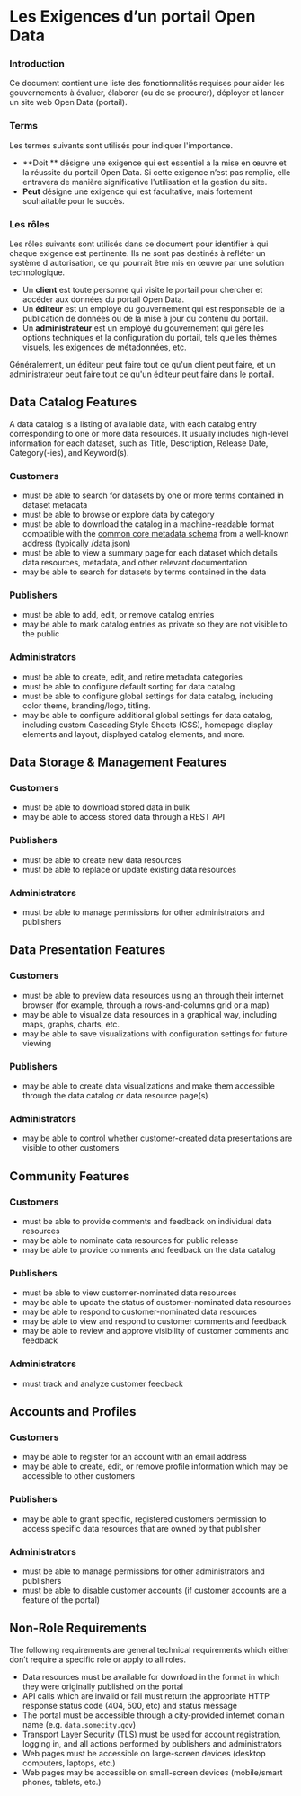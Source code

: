 # Les Exigences d’un portail Open Data

### Introduction
Ce document contient une liste des fonctionnalités requises pour aider les gouvernements à évaluer, élaborer (ou de se procurer), déployer et lancer un site web Open Data (portail).

### Terms
Les termes suivants sont utilisés pour indiquer l'importance.

* **Doit **  désigne une exigence qui est essentiel à la mise en œuvre et la réussite du portail Open Data. Si cette exigence n’est pas remplie, elle entravera de manière significative l'utilisation et la gestion du site.
* **Peut** désigne une exigence qui est facultative, mais fortement souhaitable pour le succès.

### Les rôles
Les rôles suivants sont utilisés dans ce document pour identifier à qui chaque exigence est pertinente. Ils ne sont pas destinés à refléter un système d'autorisation, ce qui pourrait être mis en œuvre par une solution technologique.

* Un **client** est toute personne qui visite le portail pour chercher et accéder aux données du portail Open Data.
* Un **éditeur** est un employé du gouvernement qui est responsable de la publication de données ou de la mise à jour du contenu du portail.
* Un **administrateur** est un employé du gouvernement qui gère les options techniques et la configuration du portail, tels que les thèmes visuels, les exigences de métadonnées, etc.

Généralement, un éditeur peut faire tout ce qu'un client peut faire, et un administrateur peut faire tout ce qu'un éditeur peut faire dans le portail.

## Data Catalog Features
A data catalog is a listing of available data, with each catalog entry corresponding to one or more data resources. It usually includes high-level information for each dataset, such as Title, Description, Release Date, Category(-ies), and Keyword(s).

### Customers
* must be able to search for datasets by one or more terms contained in dataset metadata
* must be able to browse or explore data by category
* must be able to download the catalog in a machine-readable format compatible with the [common core metadata schema](https://project-open-data.cio.gov/v1.1/metadata-resources/) from a well-known address (typically /data.json)
* must be able to view a summary page for each dataset which details data resources, metadata, and other relevant documentation
* may be able to search for datasets by terms contained in the data

### Publishers
* must be able to add, edit, or remove catalog entries
* may be able to mark catalog entries as private so they are not visible to the public

### Administrators
* must be able to create, edit, and retire metadata categories
* must be able to configure default sorting for data catalog
* must be able to configure global settings for data catalog, including color theme, branding/logo, titling.
* may be able to configure additional global settings for data catalog, including custom Cascading Style Sheets (CSS), homepage display elements and layout, displayed catalog elements, and more.

## Data Storage & Management Features

### Customers
* must be able to download stored data in bulk
* may be able to access stored data through a REST API

### Publishers
* must be able to create new data resources
* must be able to replace or update existing data resources

### Administrators
* must be able to manage permissions for other administrators and publishers

## Data Presentation Features

### Customers
* must be able to preview data resources using an through their internet browser (for example, through a rows-and-columns grid or a map)
* may be able to visualize data resources in a graphical way, including maps, graphs, charts, etc.
* may be able to save visualizations with configuration settings for future viewing

### Publishers
* may be able to create data visualizations and make them accessible through the data catalog or data resource page(s)

### Administrators
* may be able to control whether customer-created data presentations are visible to other customers

## Community Features

### Customers
* must be able to provide comments and feedback on individual data resources
* may be able to nominate data resources for public release
* may be able to provide comments and feedback on the data catalog

### Publishers
* must be able to view customer-nominated data resources
* may be able to update the status of customer-nominated data resources
* may be able to respond to customer-nominated data resources
* may be able to view and respond to customer comments and feedback
* may be able to review and approve visibility of customer comments and feedback

### Administrators
* must track and analyze customer feedback

## Accounts and Profiles

### Customers
* may be able to register for an account with an email address
* may be able to create, edit, or remove profile information which may be accessible to other customers

### Publishers
* may be able to grant specific, registered customers permission to access specific data resources that are owned by that publisher

### Administrators
* must be able to manage permissions for other administrators and publishers
* must be able to disable customer accounts (if customer accounts are a feature of the portal)

## Non-Role Requirements
The following requirements are general technical requirements which either don’t require a specific role or apply to all roles.

* Data resources must be available for download in the format in which they were originally published on the portal
* API calls which are invalid or fail must return the appropriate HTTP response status code (404, 500, etc) and status message
* The portal must be accessible through a city-provided internet domain name (e.g. `data.somecity.gov`)
* Transport Layer Security (TLS) must be used for account registration, logging in, and all actions performed by publishers and administrators
* Web pages must be accessible on large-screen devices (desktop computers, laptops, etc.)
* Web pages may be accessible on small-screen devices (mobile/smart phones, tablets, etc.)
